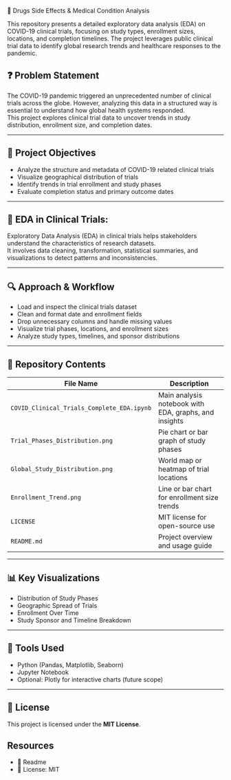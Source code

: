 💊 Drugs Side Effects & Medical Condition Analysis

This repository presents a detailed exploratory data analysis (EDA) on COVID-19 clinical trials, focusing on study types, enrollment sizes, locations, and completion timelines. The project leverages public clinical trial data to identify global research trends and healthcare responses to the pandemic.

## ❓ Problem Statement

The COVID-19 pandemic triggered an unprecedented number of clinical trials across the globe. However, analyzing this data in a structured way is essential to understand how global health systems responded.  
This project explores clinical trial data to uncover trends in study distribution, enrollment size, and completion dates.

---

## 🎯 Project Objectives

- Analyze the structure and metadata of COVID-19 related clinical trials  
- Visualize geographical distribution of trials  
- Identify trends in trial enrollment and study phases  
- Evaluate completion status and primary outcome dates  

---

## 🧠 EDA in Clinical Trials:

Exploratory Data Analysis (EDA) in clinical trials helps stakeholders understand the characteristics of research datasets.  
It involves data cleaning, transformation, statistical summaries, and visualizations to detect patterns and inconsistencies.

---

## 🔍 Approach & Workflow

- Load and inspect the clinical trials dataset  
- Clean and format date and enrollment fields  
- Drop unnecessary columns and handle missing values  
- Visualize trial phases, locations, and enrollment sizes  
- Analyze study types, timelines, and sponsor distributions

---

## 📁 Repository Contents

| File Name                                 | Description                                                 |
|------------------------------------------|-------------------------------------------------------------|
| `COVID_Clinical_Trials_Complete_EDA.ipynb` | Main analysis notebook with EDA, graphs, and insights       |
| `Trial_Phases_Distribution.png`          | Pie chart or bar graph of study phases                      |
| `Global_Study_Distribution.png`          | World map or heatmap of trial locations                     |
| `Enrollment_Trend.png`                   | Line or bar chart for enrollment size trends                |
| `LICENSE`                                | MIT license for open-source use                             |
| `README.md`                              | Project overview and usage guide                            |

---

## 📊 Key Visualizations

- Distribution of Study Phases  
- Geographic Spread of Trials  
- Enrollment Over Time  
- Study Sponsor and Timeline Breakdown

---

## 🧪 Tools Used

- Python (Pandas, Matplotlib, Seaborn)  
- Jupyter Notebook  
- Optional: Plotly for interactive charts (future scope)

---

## 📜 License

This project is licensed under the **MIT License**.

## Resources

- 📄 Readme  
- 📜 License: MIT  
